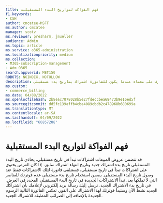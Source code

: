 ```yaml
---
title: فهم الفواكة لتواريخ البدء المستقبلية
f1.keywords:
- CSH
author: cmcatee-MSFT
ms.author: cmcatee
manager: scotv
ms.reviewer: presharm, jmueller
audience: Admin
ms.topic: article
ms.service: o365-administration
ms.localizationpriority: medium
ms.collection:
- M365-subscription-management
- Adm_O365
search.appverid: MET150
ROBOTS: NOINDEX, NOFOLLOW
description: تعرف على معناه عندما يكون للفاتورة اشتراك بتاريخ بدء مستقبلي.
ms.custom:
- commerce_billing
ms.date: 04/08/2022
ms.openlocfilehash: 2b8eac7078028b5e27fdeccbea68473b9e16ed5f
ms.sourcegitcommit: dd5fc139affb4cba4089cbdb2c478968b680699a
ms.translationtype: MT
ms.contentlocale: ar-SA
ms.lasthandoff: 04/09/2022
ms.locfileid: "66857208"
---
```

# <a name="understand-invoicing-for-future-start-dates"></a>فهم الفواكة لتواريخ البدء المستقبلية

قد تتضمن عروض المبيعات اشتراكات تبدأ في تاريخ مستقبلي. يحاذي تاريخ البدء المستقبلي تاريخ بدء اشتراك جديد وتاريخ انتهاء اشتراك سابق. إذا كان العرض يحتوي على اشتراكات تبدأ في تاريخ مستقبلي، فستتلقى فاتورة لتلك الاشتراكات فقط عند وصول تاريخ البدء المستقبلي. يضمن استخدام تاريخ بدء مستقبلي عدم فوترتك للعناصر التي لا تملكها بعد. تبدأ الاشتراكات الجديدة في تاريخ البدء المستقبلي المحدد في العرض. في تاريخ بدء الاشتراك الجديد، نرسل إليك رسالة بريد إلكتروني لإعلامك بأن اشتراكك الجديد نشط الآن وستبدأ فوترتك لهذا الاشتراك على الفور. تعكس الفاتورة التالية الرسوم الجديدة بالإضافة إلى الضرائب المطبقة للاشتراك الجديد.
